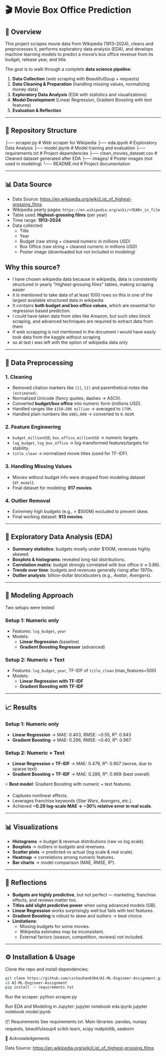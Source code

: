 # 🎬 Movie Box Office Prediction

## 📌 Overview

This project scrapes movie data from Wikipedia (1913–2024), cleans and preprocesses it, performs exploratory data analysis (EDA), and develops machine learning models to predict a movie’s box office revenue from its budget, release year, and title.

The goal is to walk through a complete **data science pipeline**:

1. **Data Collection** (web scraping with BeautifulSoup + requests)
2. **Data Cleaning & Preparation** (handling missing values, normalizing money data)
3. **Exploratory Data Analysis** (EDA with statistics and visualizations)
4. **Model Development** (Linear Regression, Gradient Boosting with text features)
5. **Evaluation & Reflection**

---

## 📂 Repository Structure

├── scraper.py # Web scraper for Wikipedia
├── eda.ipynb # Exploratory Data Analysis
├── model.ipynb # Model training and evaluation
├── requirements.txt # Project dependencies
├── clean_movies_dataset.csv # Cleaned dataset generated after EDA
├── images/ # Poster images (not used in modeling)
└── README.md # Project documentation

---

## 📊 Data Source

- Data Source: https://en.wikipedia.org/wiki/List_of_highest-grossing_films
- Wikipedia yearly pages: `https://en.wikipedia.org/wiki/<YEAR>_in_film`
- Table used: **Highest-grossing films** (per year)
- Time range: **1913–2024**
- Data collected:
  - Title
  - Year
  - Budget (raw string + cleaned numeric in millions USD)
  - Box Office (raw string + cleaned numeric in millions USD)
  - Poster image (downloaded but not included in modeling)

## Why this source?

- I have chosen wikipedia data because in wikipedia, data is consistently structured in yearly "Highest-grossing films" tables, making scraping easier
- it is mentioned to take data of at least 1000 rows so this is one of the largest available structured data in wikipedia
- It contains **both budget and box office values**, which are essential for regression based prediction.
- I could have taken data from sites like Amazon, but such sites block scraping, and advanced techniques are required to extract data from them
- if web scrapping is not mentioned in the document i would have easily took data from the kaggle without scraping
- so at last i was left with the option of wikipedia data only 

---

## 🧹 Data Preprocessing

### 1. Cleaning

- Removed citation markers like `[1]`, `[2]` and parenthetical notes like `(estimated)`.
- Normalized Unicode (fancy quotes, dashes → ASCII).
- Converted **budget/box office** into numeric form (millions USD).
- Handled ranges like `$150–200 million` → averaged to `175M`.
- Handled plain numbers like `$981,000` → converted to `0.981M`.

### 2. Feature Engineering

- `budget_millionUSD`, `box_office_millionUSD` → numeric targets.
- `log_budget`, `log_box_office` → log-transformed features/targets for stability.
- `title_clean` → normalized movie titles (used for TF-IDF).

### 3. Handling Missing Values

- Movies without budget info were dropped from modeling dataset (`df_model`).
- Final dataset for modeling: **917 movies**.

### 4. Outlier Removal

- Extremely high budgets (e.g., > $500M) excluded to prevent skew.
- Final working dataset: **913 movies**.

---

## 🔎 Exploratory Data Analysis (EDA)

- **Summary statistics**: budgets mostly under $100M, revenues highly skewed.
- **Boxplots & histograms**: revealed long-tail distributions.
- **Correlation matrix**: budget strongly correlated with box office (r ≈ 0.86).
- **Trends over time**: budgets and revenues generally rising after 1970s.
- **Outlier analysis**: billion-dollar blockbusters (e.g., _Avatar_, _Avengers_).

---

## 🤖 Modeling Approach

Two setups were tested:

### Setup 1: Numeric only

- Features: `log_budget`, `year`
- Models:
  - **Linear Regression** (baseline)
  - **Gradient Boosting Regressor** (advanced)

### Setup 2: Numeric + Text

- Features: `log_budget`, `year`, TF-IDF of `title_clean` (max_features=500)
- Models:
  - **Linear Regression with TF-IDF**
  - **Gradient Boosting with TF-IDF**

---

## 📈 Results

### Setup 1: Numeric only

- **Linear Regression** → MAE: 0.403, RMSE: ~0.55, R²: 0.943
- **Gradient Boosting** → MAE: 0.296, RMSE: ~0.40, R²: 0.967

### Setup 2: Numeric + Text

- **Linear Regression + TF-IDF** → MAE: 0.479, R²: 0.907 (worse, due to sparse text)
- **Gradient Boosting + TF-IDF** → MAE: 0.286, R²: 0.969 (best overall)

⚡ **Best model**: Gradient Boosting with numeric + text features.

- Captures nonlinear effects.
- Leverages franchise keywords (_Star Wars_, _Avengers_, etc.).
- Achieved **~0.29 log-scale MAE → ~30% relative error in real scale**.

---

## 📊 Visualizations

- **Histograms** → budget & revenue distributions (raw vs log scale).
- **Boxplots** → outliers in budgets and revenues.
- **Scatter plots** → predicted vs actual (log scale & real scale).
- **Heatmap** → correlations among numeric features.
- **Bar charts** → model comparison (MAE, RMSE, R²).

---

## 🔮 Reflections

- **Budgets are highly predictive**, but not perfect — marketing, franchise effects, and reviews matter too.
- **Titles add slight predictive power** when using advanced models (GB).
- **Linear Regression** works surprisingly well but fails with text features.
- **Gradient Boosting** is robust to skew and outliers → best choice.
- **Limitations**:
  - Missing budgets for some movies.
  - Wikipedia estimates may be inconsistent.
  - External factors (season, competition, reviews) not included.

---

## ⚙️ Installation & Usage

Clone the repo and install dependencies:

```bash
git clone https://github.com/cschauhan0304/AI-ML-Engineer-Assignment.git
cd AI-ML-Engineer-Assignment
pip install -r requirements.txt

```

Run the scraper:
python scraper.py

Run EDA and Modeling in Jupyter:
jupyter notebook eda.ipynb
jupyter notebook model.ipynb

📦 Requirements
See requirements.txt. Main libraries:
pandas, numpy
requests, beautifulsoup4
scikit-learn, scipy
matplotlib, seaborn

🙌 Acknowledgements

Data Source: https://en.wikipedia.org/wiki/List_of_highest-grossing_films
